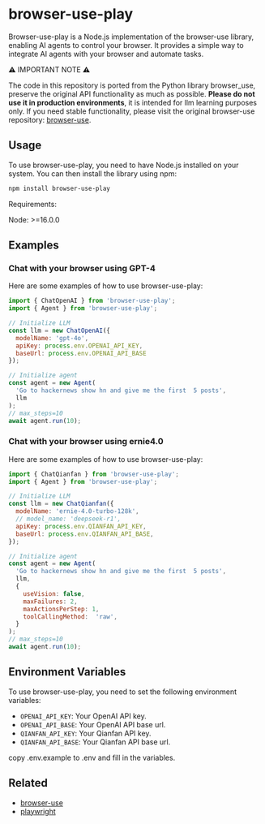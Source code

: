 browser-use-play
====

Browser-use-play is a Node.js implementation of the browser-use library, enabling AI agents to control your browser. It provides a simple way to integrate AI agents with your browser and automate tasks.

⚠️ IMPORTANT NOTE ⚠️

The code in this repository is ported from the Python library browser_use, preserve the original API functionality as much as possible. **Please do not use it in production environments**, it is intended for llm learning purposes only.
If you need stable functionality, please visit the original browser-use repository:  [browser-use](https://github.com/browser-use/browser-use).


## Usage
To use browser-use-play, you need to have Node.js installed on your system. You can then install the library using npm:
```bash
npm install browser-use-play
```
Requirements:

Node: >=16.0.0

## Examples

### Chat with your browser using GPT-4
Here are some examples of how to use browser-use-play:
```javascript
import { ChatOpenAI } from 'browser-use-play';
import { Agent } from 'browser-use-play';

// Initialize LLM
const llm = new ChatOpenAI({
  modelName: 'gpt-4o',
  apiKey: process.env.OPENAI_API_KEY,
  baseUrl: process.env.OPENAI_API_BASE
});

// Initialize agent
const agent = new Agent(
  'Go to hackernews show hn and give me the first  5 posts',
  llm
);
// max_steps=10
await agent.run(10);
```

### Chat with your browser using ernie4.0
Here are some examples of how to use browser-use-play:
```javascript
import { ChatQianfan } from 'browser-use-play';
import { Agent } from 'browser-use-play';

// Initialize LLM
const llm = new ChatQianfan({
  modelName: 'ernie-4.0-turbo-128k',
  // model_name: 'deepseek-r1',
  apiKey: process.env.QIANFAN_API_KEY,
  baseUrl: process.env.QIANFAN_API_BASE,
});

// Initialize agent
const agent = new Agent(
  'Go to hackernews show hn and give me the first  5 posts',
  llm,
  {
    useVision: false,
    maxFailures: 2,
    maxActionsPerStep: 1,
    toolCallingMethod:  'raw',
  }
);
// max_steps=10
await agent.run(10);
```

## Environment Variables
To use browser-use-play, you need to set the following environment variables:
- `OPENAI_API_KEY`: Your OpenAI API key.
- `OPENAI_API_BASE`: Your OpenAI API base url.
- `QIANFAN_API_KEY`: Your Qianfan API key.
- `QIANFAN_API_BASE`: Your Qianfan API base url.

copy .env.example to .env and fill in the variables.

## Related
- [browser-use](https://github.com/browser-use/browser-use)
- [playwright](https://github.com/microsoft/playwright)
